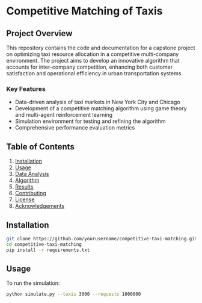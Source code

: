 # Competitive Matching of Taxis

## Project Overview

This repository contains the code and documentation for a capstone project on optimizing taxi resource allocation in a competitive multi-company environment. The project aims to develop an innovative algorithm that accounts for inter-company competition, enhancing both customer satisfaction and operational efficiency in urban transportation systems.

### Key Features

- Data-driven analysis of taxi markets in New York City and Chicago
- Development of a competitive matching algorithm using game theory and multi-agent reinforcement learning
- Simulation environment for testing and refining the algorithm
- Comprehensive performance evaluation metrics

## Table of Contents

1. [Installation](#installation)
2. [Usage](#usage)
3. [Data Analysis](#data-analysis)
4. [Algorithm](#algorithm)
5. [Results](#results)
6. [Contributing](#contributing)
7. [License](#license)
8. [Acknowledgements](#acknowledgements)

## Installation

```bash
git clone https://github.com/yourusername/competitive-taxi-matching.git
cd competitive-taxi-matching
pip install -r requirements.txt
```

## Usage

To run the simulation:
```bash
python simulate.py --taxis 3000 --requests 1000000
```
